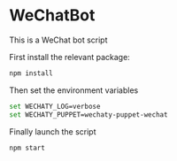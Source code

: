 # WeChatBot
This is a WeChat bot script

First install the relevant package:
```bash
npm install 
```

Then set the environment variables
```bash
set WECHATY_LOG=verbose
set WECHATY_PUPPET=wechaty-puppet-wechat
```

Finally launch the script
```bash
npm start
```
